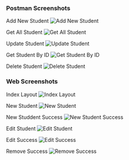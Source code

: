 ### Postman Screenshots

Add New Student
![Add New Student](img/Capture.JPG "Add New Student")

Get All Student
![Get All Student](img/Capture2.JPG "Get All Student")

Update Student
![Update Student](img/Capture5.JPG "Update Student")

Get Student By ID
![Get Student By ID](img/Capture3.JPG "Get Student By ID")

Delete Student
![Delete Student](img/Capture4.JPG "Delete Student")

### Web Screenshots

Index Layout
![Index Layout](img/Capture6.JPG "Index Layout")

New Student
![New Student](img/Capture7.JPG "New Student")

New Studdent Success
![New Student Success](img/Capture8.JPG "New Student Success")

Edit Student
![Edit Student](img/Capture9.JPG "Edit Student")

Edit Success
![Edit Success](img/Capture10.JPG "Edit Success")

Remove Success
![Remove Success](img/Capture11.JPG "Remove Success")